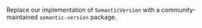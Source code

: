 Replace our implementation of `SemanticVersion` with a community-maintained `semantic-version` package.
